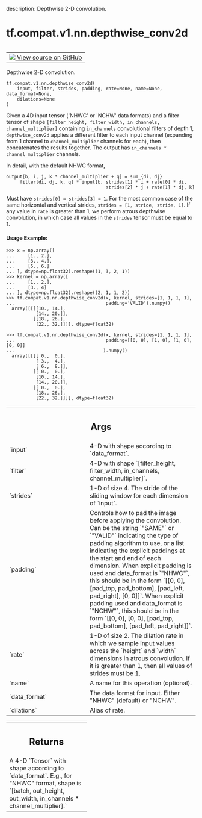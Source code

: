 description: Depthwise 2-D convolution.

<div itemscope itemtype="http://developers.google.com/ReferenceObject">
<meta itemprop="name" content="tf.compat.v1.nn.depthwise_conv2d" />
<meta itemprop="path" content="Stable" />
</div>

# tf.compat.v1.nn.depthwise_conv2d

<!-- Insert buttons and diff -->

<table class="tfo-notebook-buttons tfo-api nocontent" align="left">
<td>
  <a target="_blank" href="https://github.com/tensorflow/tensorflow/blob/r2.3/tensorflow/python/ops/nn_impl.py#L735-L861">
    <img src="https://www.tensorflow.org/images/GitHub-Mark-32px.png" />
    View source on GitHub
  </a>
</td>
</table>



Depthwise 2-D convolution.

<pre class="devsite-click-to-copy prettyprint lang-py tfo-signature-link">
<code>tf.compat.v1.nn.depthwise_conv2d(
    input, filter, strides, padding, rate=None, name=None, data_format=None,
    dilations=None
)
</code></pre>



<!-- Placeholder for "Used in" -->

Given a 4D input tensor ('NHWC' or 'NCHW' data formats)
and a filter tensor of shape
`[filter_height, filter_width, in_channels, channel_multiplier]`
containing `in_channels` convolutional filters of depth 1, `depthwise_conv2d`
applies a different filter to each input channel (expanding from 1 channel
to `channel_multiplier` channels for each), then concatenates the results
together.  The output has `in_channels * channel_multiplier` channels.

In detail, with the default NHWC format,

    output[b, i, j, k * channel_multiplier + q] = sum_{di, dj}
         filter[di, dj, k, q] * input[b, strides[1] * i + rate[0] * di,
                                         strides[2] * j + rate[1] * dj, k]

Must have `strides[0] = strides[3] = 1`.  For the most common case of the
same horizontal and vertical strides, `strides = [1, stride, stride, 1]`.
If any value in `rate` is greater than 1, we perform atrous depthwise
convolution, in which case all values in the `strides` tensor must be equal
to 1.

#### Usage Example:



```
>>> x = np.array([
...     [1., 2.],
...     [3., 4.],
...     [5., 6.]
... ], dtype=np.float32).reshape((1, 3, 2, 1))
>>> kernel = np.array([
...     [1., 2.],
...     [3., 4]
... ], dtype=np.float32).reshape((2, 1, 1, 2))
>>> tf.compat.v1.nn.depthwise_conv2d(x, kernel, strides=[1, 1, 1, 1],
...                                  padding='VALID').numpy()
  array([[[[10., 14.],
           [14., 20.]],
          [[18., 26.],
           [22., 32.]]]], dtype=float32)
```

```
>>> tf.compat.v1.nn.depthwise_conv2d(x, kernel, strides=[1, 1, 1, 1],
...                                  padding=[[0, 0], [1, 0], [1, 0], [0, 0]]
...                                 ).numpy()
  array([[[[ 0.,  0.],
           [ 3.,  4.],
           [ 6.,  8.]],
          [[ 0.,  0.],
           [10., 14.],
           [14., 20.]],
          [[ 0.,  0.],
           [18., 26.],
           [22., 32.]]]], dtype=float32)
```

<!-- Tabular view -->
 <table class="responsive fixed orange">
<colgroup><col width="214px"><col></colgroup>
<tr><th colspan="2"><h2 class="add-link">Args</h2></th></tr>

<tr>
<td>
`input`
</td>
<td>
4-D with shape according to `data_format`.
</td>
</tr><tr>
<td>
`filter`
</td>
<td>
4-D with shape
`[filter_height, filter_width, in_channels, channel_multiplier]`.
</td>
</tr><tr>
<td>
`strides`
</td>
<td>
1-D of size 4.  The stride of the sliding window for each
dimension of `input`.
</td>
</tr><tr>
<td>
`padding`
</td>
<td>
Controls how to pad the image before applying the convolution. Can
be the string `"SAME"` or `"VALID"` indicating the type of padding
algorithm to use, or a list indicating the explicit paddings at the start
and end of each dimension. When explicit padding is used and data_format
is `"NHWC"`, this should be in the form `[[0, 0], [pad_top, pad_bottom],
[pad_left, pad_right], [0, 0]]`. When explicit padding used and
data_format is `"NCHW"`, this should be in the form `[[0, 0], [0, 0],
[pad_top, pad_bottom], [pad_left, pad_right]]`.
</td>
</tr><tr>
<td>
`rate`
</td>
<td>
1-D of size 2. The dilation rate in which we sample input values
across the `height` and `width` dimensions in atrous convolution. If it is
greater than 1, then all values of strides must be 1.
</td>
</tr><tr>
<td>
`name`
</td>
<td>
A name for this operation (optional).
</td>
</tr><tr>
<td>
`data_format`
</td>
<td>
The data format for input. Either "NHWC" (default) or "NCHW".
</td>
</tr><tr>
<td>
`dilations`
</td>
<td>
Alias of rate.
</td>
</tr>
</table>



<!-- Tabular view -->
 <table class="responsive fixed orange">
<colgroup><col width="214px"><col></colgroup>
<tr><th colspan="2"><h2 class="add-link">Returns</h2></th></tr>
<tr class="alt">
<td colspan="2">
A 4-D `Tensor` with shape according to `data_format`.  E.g., for
"NHWC" format, shape is
`[batch, out_height, out_width, in_channels * channel_multiplier].`
</td>
</tr>

</table>


